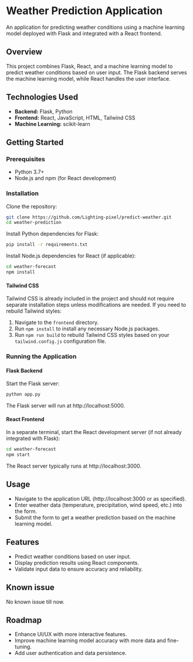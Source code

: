 # Weather Prediction Application

An application for predicting weather conditions using a machine learning model deployed with Flask and integrated with a React frontend.

## Overview

This project combines Flask, React, and a machine learning model to predict weather conditions based on user input. The Flask backend serves the machine learning model, while React handles the user interface.


## Technologies Used

- **Backend:** Flask, Python
- **Frontend:** React, JavaScript, HTML, Tailwind CSS
- **Machine Learning:** scikit-learn 

## Getting Started

### Prerequisites

- Python 3.7+
- Node.js and npm (for React development)

### Installation

Clone the repository:

```bash
git clone https://github.com/Lighting-pixel/predict-weather.git
cd weather-prediction
```

Install Python dependencies for Flask:

```bash
pip install -r requirements.txt
```
Install Node.js dependencies for React (if applicable):

```bash
cd weather-forecast
npm install
```
#### Tailwind CSS

Tailwind CSS is already included in the project and should not require separate installation steps unless modifications are needed. If you need to rebuild Tailwind styles:

1. Navigate to the `frontend` directory.
2. Run `npm install` to install any necessary Node.js packages.
3. Run `npm run build` to rebuild Tailwind CSS styles based on your `tailwind.config.js` configuration file.

### Running the Application

#### __Flask Backend__

Start the Flask server:

```bash
python app.py
```
The Flask server will run at http://localhost:5000.

#### __React Frontend__

In a separate terminal, start the React development server (if not already integrated with Flask):

```bash 
cd weather-forecast
npm start
```
The React server typically runs at http://localhost:3000.

## Usage
- Navigate to the application URL (http://localhost:3000 or as specified).
- Enter weather data (temperature, precipitation, wind speed, etc.) into the form.
- Submit the form to get a weather prediction based on the machine learning model.

## Features
- Predict weather conditions based on user input.
- Display prediction results using React components.
- Validate input data to ensure accuracy and reliability.
## Known issue
No known issue till now.
## Roadmap
- Enhance UI/UX with more interactive features.
- Improve machine learning model accuracy with more data and fine-tuning.
- Add user authentication and data persistence.